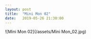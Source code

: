 ```yaml
---
layout: post
title:  "Mini Mon 02"
date:   2019-05-26 21:30:00
---
```


![Mini Mon 02](/assets/Mini Mon_02.jpg)
